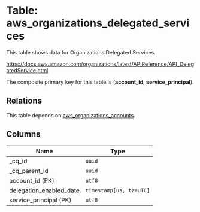 # Table: aws_organizations_delegated_services

This table shows data for Organizations Delegated Services.

https://docs.aws.amazon.com/organizations/latest/APIReference/API_DelegatedService.html

The composite primary key for this table is (**account_id**, **service_principal**).

## Relations

This table depends on [aws_organizations_accounts](aws_organizations_accounts.md).

## Columns

| Name          | Type          |
| ------------- | ------------- |
|_cq_id|`uuid`|
|_cq_parent_id|`uuid`|
|account_id (PK)|`utf8`|
|delegation_enabled_date|`timestamp[us, tz=UTC]`|
|service_principal (PK)|`utf8`|